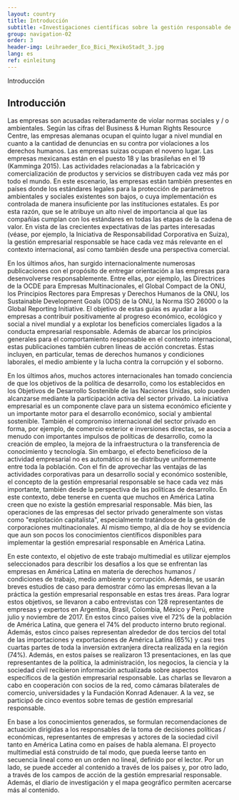 ```yaml
---
layout: country
title: Introducción
subtitle: «Investigaciones científicas sobre la gestión responsable de empresas son escasas en América Latina»
group: navigation-02
order: 3
header-img: Leihraeder_Eco_Bici_MexikoStadt_3.jpg
lang: es
ref: einleitung
---
```

<section class="box">
<div class="content">
<span class="chapter-subject">Introducción</span>
<h1 class="chapter-title">Introducción</h1>
</div>
<div class="content" markdown="1">
Las empresas son acusadas reiteradamente de violar normas sociales y / o ambientales. Según las cifras del Business & Human Rights Resource Centre, las empresas alemanas ocupan el quinto lugar a nivel mundial en cuanto a la cantidad de denuncias en su contra por violaciones a los derechos humanos. Las empresas suizas ocupan el noveno lugar. Las empresas mexicanas están en el puesto 18 y las brasileñas en el 19 (Kamminga 2015). Las actividades relacionadas a la fabricación y comercialización de productos y servicios se distribuyen cada vez más por todo el mundo. En este escenario, las empresas están también presentes en países donde los estándares legales para la protección de parámetros ambientales y sociales existentes son bajos, o cuya implementación es controlada de manera insuficiente por las instituciones estatales. Es por esta razón, que se le atribuye un alto nivel de importancia al que las compañías cumplan con los estándares en todas las etapas de la cadena de valor. En vista de las crecientes expectativas de las partes interesadas (véase, por ejemplo, la Iniciativa de Responsabilidad Corporativa en Suiza), la gestión empresarial responsable se hace cada vez más relevante en el contexto internacional, así como también desde una perspectiva comercial.

En los últimos años, han surgido internacionalmente numerosas publicaciones con el propósito de entregar orientación a las empresas para desenvolverse responsablemente. Entre ellas, por ejemplo, las Directrices de la OCDE para Empresas Multinacionales, el Global Compact de la ONU, los Principios Rectores para Empresas y Derechos Humanos de la ONU, los Sustainable Development Goals (ODS) de la ONU, la Norma ISO 26000 o la Global Reporting Initiative. El objetivo de estas guías es ayudar a las empresas a contribuir positivamente al progreso económico, ecológico y social a nivel mundial y a explotar los beneficios comerciales ligados a la conducta empresarial responsable. Además de abarcar los principios generales para el comportamiento responsable en el contexto internacional, estas publicaciones también cubren líneas de acción concretas. Éstas incluyen, en particular, temas de derechos humanos y condiciones laborales, el medio ambiente y la lucha contra la corrupción y el soborno.

En los últimos años, muchos actores internacionales han tomado conciencia de que los objetivos de la política de desarrollo, como los establecidos en los Objetivos de Desarrollo Sostenible de las Naciones Unidas, solo pueden alcanzarse mediante la participación activa del sector privado. La iniciativa empresarial es un componente clave para un sistema económico eficiente y un importante motor para el desarrollo económico, social y ambiental sostenible. También el compromiso internacional del sector privado en forma, por ejemplo, de comercio exterior e inversiones directas, se asocia a menudo con importantes impulsos de políticas de desarrollo, como la creación de empleo, la mejora de la infraestructura o la transferencia de conocimiento y tecnología.
Sin embargo, el efecto beneficioso de la actividad empresarial no es automático ni se distribuye uniformemente entre toda la población. Con el fin de aprovechar las ventajas de las actividades corporativas para un desarrollo social y económico sostenible, el concepto de la gestión empresarial responsable se hace cada vez más importante, también desde la perspectiva de las políticas de desarrollo.
En este contexto, debe tenerse en cuenta que muchos en América Latina creen que no existe la gestión empresarial responsable. Más bien, las operaciones de las empresas del sector privado  generalmente son vistas como "explotación capitalista", especialmente tratándose de la gestión de corporaciones multinacionales. Al mismo tiempo, al día de hoy se evidencia que aun son pocos los conocimientos científicos disponibles para implementar la gestión empresarial responsable en América Latina.

En este contexto, el objetivo de este trabajo multimedial es utilizar ejemplos seleccionados para describir los desafíos a los que se enfrentan las empresas en América Latina en materia de derechos humanos / condiciones de trabajo, medio ambiente y corrupción. Además, se usarán breves estudios de caso para demostrar cómo las empresas llevan a la práctica la gestión empresarial responsable en estas tres áreas.
Para lograr estos objetivos, se llevaron a cabo entrevistas con 128 representantes de empresas y expertos en Argentina, Brasil, Colombia, México y Perú, entre julio y noviembre de 2017. En estos cinco países vive el 72% de la población de América Latina, que genera el 74% del producto interno bruto regional. Además, estos cinco países representan alrededor de dos tercios del total de las importaciones y exportaciones de América Latina (65%) y casi tres cuartas partes de toda la inversión extranjera directa realizada en la región (74%).
Además, en estos países se realizaron 13 presentaciones, en las que representantes de la política, la administración, los negocios, la ciencia y la sociedad civil recibieron información actualizada sobre aspectos específicos de la gestión empresarial responsable. Las charlas se llevaron a cabo en cooperación con socios de la red, como cámaras bilaterales de comercio, universidades y la Fundación Konrad Adenauer. A la vez, se participó de cinco eventos sobre temas de gestión empresarial responsable.

En base a los conocimientos generados, se formulan recomendaciones de actuación dirigidas a los responsables de la toma de decisiones políticas / económicas, representantes de empresas y actores de la sociedad civil tanto en América Latina como en países de habla alemana.
El proyecto multimedial está construido de tal modo, que pueda leerse tanto en secuencia lineal como en un orden no lineal, definido por el lector. Por un lado, se puede acceder al contenido a través de los países y, por otro lado, a través de los campos de acción de la gestión empresarial responsable. Además, el diario de investigación y el mapa geográfico permiten acercarse más al contenido.
</div>
</section>
